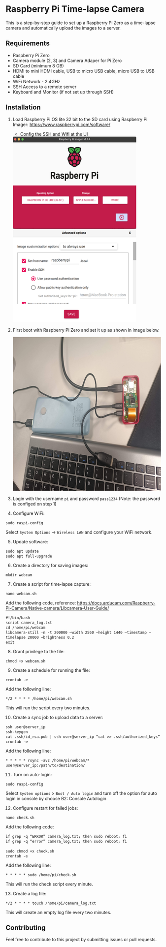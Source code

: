 # Raspberry Pi Time-lapse Camera

This is a step-by-step guide to set up a Raspberry Pi Zero as a time-lapse camera and automatically upload the images to a server. 

## Requirements

- Raspberry Pi Zero
- Camera module (2, 3) and Camera Adaper for Pi Zero
- SD Card (minimum 8 GB)
- HDMI to mini HDMI cable, USB to micro USB cable, micro USB to USB cable
- WiFi Network - 2.4GHz
- SSH Access to a remote server
- Keyboard and Monitor (if not set up through SSH)

## Installation

1. Load Raspberry Pi OS lite 32 bit to the SD card using Raspberry Pi Imager: https://www.raspberrypi.com/software/
    - Config the SSH and Wifi at the UI

    <img src="images/load_os_ui.png" alt="Alt text" width="400" height="300">
    <img src="images/config_raspian_lite.png" alt="Alt text" width="400" height="300">


2. First boot with Raspberry Pi Zero and set it up as shown in image below.

    <img src="images/set_up.jpeg" alt="Alt text" width="700" height="500">


3. Login with the username `pi` and password `pass1234` (Note: the password is configed on step 1)
4. Configure WiFi:
```
sudo raspi-config
```
Select `System Options` -> `Wireless LAN` and configure your WiFi network.

5. Update software:
```
sudo apt update
sudo apt full-upgrade
```
6. Create a directory for saving images:
```
mkdir webcam
```
7. Create a script for time-lapse capture:
```
nano webcam.sh
```
Add the following code, reference: https://docs.arducam.com/Raspberry-Pi-Camera/Native-camera/Libcamera-User-Guide/
```
#!/bin/bash
script camera_log.txt
cd /home/pi/webcam 
libcamera-still -n -t 200000 –width 2560 –height 1440 –timestamp –timelapse 20000 –brightness 0.2
exit
```
8. Grant privilege to the file:
```
chmod +x webcam.sh 
```
9. Create a schedule for running the file:
```
crontab -e
```
Add the following line:
```
*/2 * * * * /home/pi/webcam.sh
```
This will run the script every two minutes.

10. Create a sync job to upload data to a server:
```
ssh user@server_ip
ssh-keygen
cat .ssh/id_rsa.pub | ssh user@server_ip “cat >> .ssh/authorized_keys”
crontab -e
```
Add the following line:
```
* * * * * rsync -avz /home/pi/webcam/* user@server_ip:/path/to/destination/
```

11. Turn on auto-login:
```
sudo raspi-config
```
Select `System options` > `Boot / Auto login` and turn off the option for auto login in console by choose B2: Console Autologin

12. Configure restart for failed jobs:
```
nano check.sh
```
Add the following code:
```
if grep -q “ERROR” camera_log.txt; then sudo reboot; fi
if grep -q “error” camera_log.txt; then sudo reboot; fi

sudo chmod +x check.sh
crontab -e
```
Add the following line:
```
* * * * * sudo /home/pi/check.sh
```
This will run the check script every minute.

13. Create a log file:
```
*/2 * * * * touch /home/pi/camera_log.txt
```
This will create an empty log file every two minutes.

## Contributing

Feel free to contribute to this project by submitting issues or pull requests.
